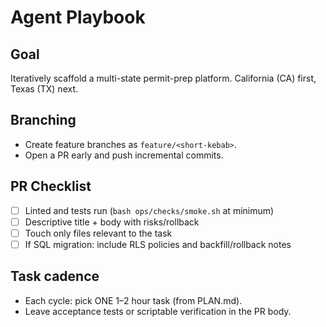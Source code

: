 # Agent Playbook

## Goal

Iteratively scaffold a multi-state permit-prep platform. California (CA) first, Texas (TX) next.

## Branching

- Create feature branches as `feature/<short-kebab>`.
- Open a PR early and push incremental commits.

## PR Checklist

- [ ] Linted and tests run (`bash ops/checks/smoke.sh` at minimum)
- [ ] Descriptive title + body with risks/rollback
- [ ] Touch only files relevant to the task
- [ ] If SQL migration: include RLS policies and backfill/rollback notes

## Task cadence

- Each cycle: pick ONE 1–2 hour task (from PLAN.md).
- Leave acceptance tests or scriptable verification in the PR body.
